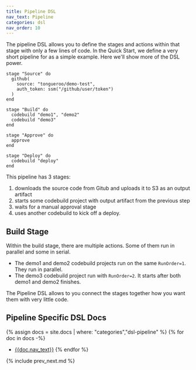 ```yaml
---
title: Pipeline DSL
nav_text: Pipeline
categories: dsl
nav_order: 10
---
```


The pipeline DSL allows you to define the stages and actions within that stage with only a few lines of code. In the Quick Start, we define a very short pipeline for as a simple example.  Here we'll show more of the DSL power.

```
stage "Source" do
  github(
    source: "tongueroo/demo-test",
    auth_token: ssm("/github/user/token")
  )
end

stage "Build" do
  codebuild "demo1", "demo2"
  codebuild "demo3"
end

stage "Approve" do
  approve
end

stage "Deploy" do
  codebuild "deploy"
end
```

This pipeline has 3 stages:

1. downloads the source code from Gitub and uploads it to S3 as an output artifact
2. starts some codebuild project with output artifact from the previous step
3. waits for a manual approval stage
4. uses another codebuild to kick off a deploy.

## Build Stage

Within the build stage, there are multiple actions. Some of them run in parallel and some in serial.

* The demo1 and demo2 codebuild projects run on the same `RunOrder=1`.  They run in parallel.
* The demo3 codebuild project run with `RunOrder=2`.  It starts after both demo1 and demo2 finishes.

The Pipeline DSL allows to you connect the stages together how you want them with very little code.

## Pipeline Specific DSL Docs

{% assign docs = site.docs | where: "categories","dsl-pipeline" %}
{% for doc in docs -%}
* [{{doc.nav_text}}]({{doc.url}})
{% endfor %}

{% include prev_next.md %}